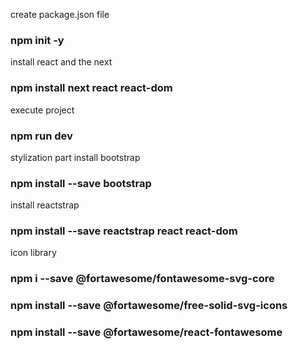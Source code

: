create package.json file
### npm init -y

install react and the next
### npm install next react react-dom

execute project
### npm run dev

stylization part
install bootstrap
### npm install --save bootstrap 
install reactstrap
### npm install --save reactstrap react react-dom

icon library
### npm i --save @fortawesome/fontawesome-svg-core
###  npm install --save @fortawesome/free-solid-svg-icons
### npm install --save @fortawesome/react-fontawesome